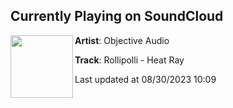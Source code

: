 ## Currently Playing on SoundCloud

[<img align="left" width="100" src="https://i1.sndcdn.com/artworks-DzcZHc5yqHkzYbvW-lkcYzw-t500x500.jpg">](https://soundcloud.com/objectivecollective/rollipolli-heat-ray)

**Artist**: Objective Audio 

**Track**: Rollipolli - Heat Ray

Last updated at 08/30/2023 10:09
